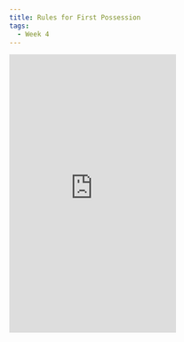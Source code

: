 ```yaml
---
title: Rules for First Possession
tags:
  - Week 4
---
```


<iframe src="https://opensourcelaw.limesurvey.net/691258?lang=en" height="500" frameBorder="0"></iframe>
